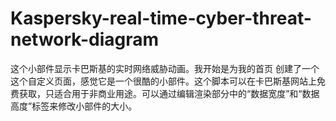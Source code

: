 # Kaspersky-real-time-cyber-threat-network-diagram
这个小部件显示卡巴斯基的实时网络威胁动画。我开始是为我的首页 创建了一个这个自定义页面，感觉它是一个很酷的小部件。这个脚本可以在卡巴斯基网站上免费获取，只适合用于非商业用途。可以通过编辑渲染部分中的“数据宽度”和“数据高度”标签来修改小部件的大小。
